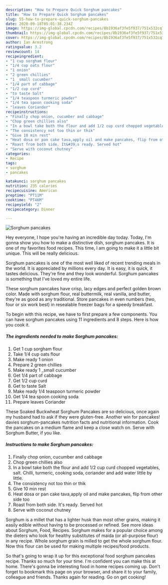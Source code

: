 ```yaml
---
description: "How to Prepare Quick Sorghum pancakes"
title: "How to Prepare Quick Sorghum pancakes"
slug: 55-how-to-prepare-quick-sorghum-pancakes
date: 2020-09-18T05:01:38.234Z
image: https://img-global.cpcdn.com/recipes/8b1936af3fe5f937/751x532cq70/sorghum-pancakes-recipe-main-photo.jpg
thumbnail: https://img-global.cpcdn.com/recipes/8b1936af3fe5f937/751x532cq70/sorghum-pancakes-recipe-main-photo.jpg
cover: https://img-global.cpcdn.com/recipes/8b1936af3fe5f937/751x532cq70/sorghum-pancakes-recipe-main-photo.jpg
author: Ian Armstrong
ratingvalue: 3.2
reviewcount: 14
recipeingredient:
- "1 cup sorgham flour"
- "1/4 cup oats flour"
- "1 onion"
- "2 green chillies"
- "1 _small cucumber"
- "1/4 part of cabbage"
- "1/2 cup curd"
- "to taste Salt"
- "1/4 teaspoon turmeric powder"
- "1/4 tea spoon cooking soda"
- "leaves Coriander"
recipeinstructions:
- "Finally chop onion, cucumber and cabbage"
- "Chop green chillies also"
- "In a bowl take both the flour and add 1/2 cup curd chopped vegetables, salt. Chilli, turmeric, cooking soda, coriander and add water little by little."
- "The consistency not too thin or thik"
- "Give 10 min rest"
- "Heat dosa or pan cake tava,apply oil and make pancakes, flip from other side too"
- "Roast from both side. It&#39;s ready. Served hot"
- "Serve with coconut chutney"
categories:
- Recipe
tags:
- sorghum
- pancakes

katakunci: sorghum pancakes 
nutrition: 235 calories
recipecuisine: American
preptime: "PT11M"
cooktime: "PT46M"
recipeyield: "2"
recipecategory: Dinner

---
```



![Sorghum pancakes](https://img-global.cpcdn.com/recipes/8b1936af3fe5f937/751x532cq70/sorghum-pancakes-recipe-main-photo.jpg)

Hey everyone, I hope you're having an incredible day today. Today, I'm gonna show you how to make a distinctive dish, sorghum pancakes. It is one of my favorites food recipes. This time, I am going to make it a little bit unique. This will be really delicious.

Sorghum pancakes is one of the most well liked of recent trending meals in the world. It is appreciated by millions every day. It is easy, it is quick, it tastes delicious. They're fine and they look wonderful. Sorghum pancakes is something that I've loved my entire life.

These sorghum pancakes have crisp, lacy edges and perfect golden brown color. Made with sorghum flour, real buttermilk, real vanilla, and butter, they&#39;re as good as any traditional. Store pancakes in even numbers (two, four or six work best) in resealable freezer bags for a speedy breakfast.


To begin with this recipe, we have to first prepare a few components. You can have sorghum pancakes using 11 ingredients and 8 steps. Here is how you cook it.

##### The ingredients needed to make Sorghum pancakes:

1. Get 1 cup sorgham flour
1. Take 1/4 cup oats flour
1. Make ready 1 onion
1. Prepare 2 green chillies
1. Make ready 1 _small cucumber
1. Get 1/4 part of cabbage
1. Get 1/2 cup curd
1. Get to taste Salt
1. Make ready 1/4 teaspoon turmeric powder
1. Get 1/4 tea spoon cooking soda
1. Prepare leaves Coriander


These Soaked Buckwheat Sorghum Pancakes are so delicious, once again my husband had to ask if they were gluten-free. Another win for pancakes! davies sorghum-pancakes nutrition facts and nutritional information. Cook the pancakes on a medium flame and keep a close watch on. Serve with Sorghum Butter, if you like. 

##### Instructions to make Sorghum pancakes:

1. Finally chop onion, cucumber and cabbage
1. Chop green chillies also
1. In a bowl take both the flour and add 1/2 cup curd chopped vegetables, salt. Chilli, turmeric, cooking soda, coriander and add water little by little.
1. The consistency not too thin or thik
1. Give 10 min rest
1. Heat dosa or pan cake tava,apply oil and make pancakes, flip from other side too
1. Roast from both side. It&#39;s ready. Served hot
1. Serve with coconut chutney


Sorghum is a millet that has a lighter husk than most other grains, making it easily edible without having to be processed or refined. See more ideas about Sorghum, Food, Recipes. Sorghum makes for a popular choice among the dieters who look for healthy substitutes of maida (or all-purpose flour) in any recipe. Whole sorghum grain is milled to get the whole sorghum flour. Now this flour can be used for making multiple recipes/food products. 

So that's going to wrap it up for this exceptional food sorghum pancakes recipe. Thanks so much for your time. I'm confident you can make this at home. There's gonna be interesting food in home recipes coming up. Don't forget to bookmark this page on your browser, and share it to your family, colleague and friends. Thanks again for reading. Go on get cooking!
